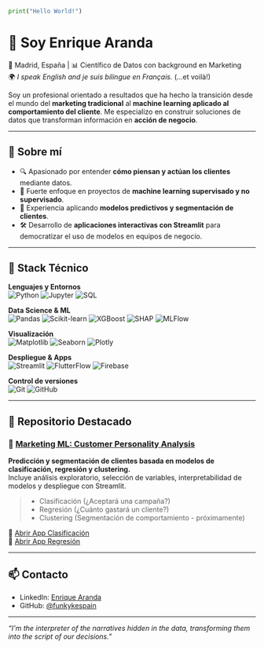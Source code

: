 ```python
print("Hello World!")
```
# 👋 Soy Enrique Aranda

📍 Madrid, España | 📊 Científico de Datos con background en Marketing  
🌍 *I speak English and je suis bilingue en Français.* (...et voilà!)

Soy un profesional orientado a resultados que ha hecho la transición desde el mundo del **marketing tradicional** al **machine learning aplicado al comportamiento del cliente**. Me especializo en construir soluciones de datos que transforman información en **acción de negocio**.

---

## 💼 Sobre mí

- 🔍 Apasionado por entender **cómo piensan y actúan los clientes** mediante datos.
- 🧠 Fuerte enfoque en proyectos de **machine learning supervisado y no supervisado**.
- 🚀 Experiencia aplicando **modelos predictivos y segmentación de clientes**.
- 🛠️ Desarrollo de **aplicaciones interactivas con Streamlit** para democratizar el uso de modelos en equipos de negocio.

---

## 🧰 Stack Técnico

**Lenguajes y Entornos**  
![Python](https://img.shields.io/badge/-Python-3776AB?style=flat&logo=python&logoColor=white)
![Jupyter](https://img.shields.io/badge/-Jupyter-F37626?style=flat&logo=jupyter&logoColor=white)
![SQL](https://img.shields.io/badge/-SQL-4479A1?style=flat&logo=postgresql&logoColor=white)

**Data Science & ML**  
![Pandas](https://img.shields.io/badge/-Pandas-150458?style=flat&logo=pandas)
![Scikit-learn](https://img.shields.io/badge/-Scikit--learn-F7931E?style=flat&logo=scikit-learn&logoColor=white)
![XGBoost](https://img.shields.io/badge/-XGBoost-EC2D2D?style=flat)
![SHAP](https://img.shields.io/badge/-SHAP-FF6F00?style=flat)
![MLFlow](https://img.shields.io/badge/-MLflow-1677BB?style=flat)

**Visualización**  
![Matplotlib](https://img.shields.io/badge/-Matplotlib-11557C?style=flat)
![Seaborn](https://img.shields.io/badge/-Seaborn-4C4C4C?style=flat)
![Plotly](https://img.shields.io/badge/-Plotly-3F4F75?style=flat)

**Despliegue & Apps**  
![Streamlit](https://img.shields.io/badge/-Streamlit-FF4B4B?style=flat&logo=streamlit&logoColor=white)
![FlutterFlow](https://img.shields.io/badge/-FlutterFlow-5436DA?style=flat&logo=flutter&logoColor=white)
![Firebase](https://img.shields.io/badge/-Firebase-FFCA28?style=flat&logo=firebase&logoColor=black)

**Control de versiones**  
![Git](https://img.shields.io/badge/-Git-F05032?style=flat&logo=git&logoColor=white)
![GitHub](https://img.shields.io/badge/-GitHub-181717?style=flat&logo=github)

---

## 📂 Repositorio Destacado

### 🧠 [Marketing ML: Customer Personality Analysis](https://github.com/funkykespain/marketing_ml_classification_regression_clustering)
**Predicción y segmentación de clientes basada en modelos de clasificación, regresión y clustering.**  
Incluye análisis exploratorio, selección de variables, interpretabilidad de modelos y despliegue con Streamlit.

> - Clasificación (¿Aceptará una campaña?)
> - Regresión (¿Cuánto gastará un cliente?)
> - Clustering (Segmentación de comportamiento - próximamente)

🔗 [Abrir App Clasificación](https://marketingmlclassificationregressionclustering-2apkcvnbir7q4iuc.streamlit.app)  
🔗 [Abrir App Regresión](https://funkykespain-marketing--appregression02-regression-model-rjzlvk.streamlit.app)

---

## 📫 Contacto

- LinkedIn: [Enrique Aranda](https://www.linkedin.com/in/earanda/)
- GitHub: [@funkykespain](https://github.com/funkykespain)

---

*“I'm the interpreter of the narratives hidden in the data, transforming them into the script of our decisions.”*
